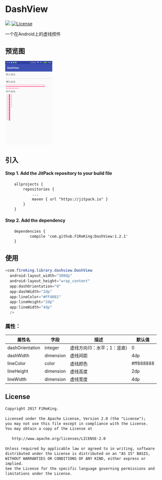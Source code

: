 # DashView
[![](https://jitpack.io/v/F1ReKing/DashView.svg)](https://jitpack.io/#F1ReKing/DashView)
[![License](https://img.shields.io/badge/license-Apache%202.0-blue.svg)](https://github.com/F1ReKing/StatusLayout/blob/master/LICENSE)   
<p>一个在Android上的虚线控件</p>

## 预览图

<a href="art/dashview.png"><img src="art/dashview.png" width="30%"/></a>

## 引入

#### Step 1. Add the JitPack repository to your build file
```
	allprojects {
		repositories {
			...
			maven { url "https://jitpack.io" }
		}
	}
```

#### Step 2. Add the dependency
```
	dependencies {
	       compile 'com.github.F1ReKing:DashView:1.2.1'
	}
```
## 使用
```java
<com.f1reking.library.dashview.DashView
  android:layout_width="300dp"
  android:layout_height="wrap_content"
  app:dashOrientation="0"
  app:dashWidth="2dp"
  app:lineColor="#FF4081"
  app:lineHeight="2dp"
  app:lineWidth="4dp"
  />
```
### 属性：

| 属性名             | 字段        | 描述              | 默认值       |
| --------------- | --------- | --------------- | --------- |
| dashOrientation | integer   | 虚线方向(0：水平；1：竖直) | 0         |
| dashWidth       | dimension | 虚线间距            | 4dp       |
| lineColor       | color     | 虚线颜色            | #ff888888 |
| lineHeight      | dimension | 虚线高度            | 2dp       |
| lineWidth       | dimension | 虚线宽度            | 4dp       |

## License

```
Copyright 2017 F1ReKing. 

Licensed under the Apache License, Version 2.0 (the "License");
you may not use this file except in compliance with the License.
You may obtain a copy of the License at

   http://www.apache.org/licenses/LICENSE-2.0

Unless required by applicable law or agreed to in writing, software
distributed under the License is distributed on an "AS IS" BASIS,
WITHOUT WARRANTIES OR CONDITIONS OF ANY KIND, either express or implied.
See the License for the specific language governing permissions and
limitations under the License.
```
